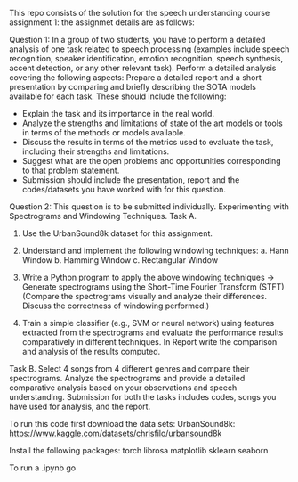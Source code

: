 This repo consists of the solution for the speech understanding course assignment 1:
the assignmet details are as follows:

Question 1: In a group of two students, you have to perform a detailed analysis of one task
related to speech processing (examples include speech recognition, speaker identification,
emotion recognition, speech synthesis, accent detection, or any other relevant task). Perform a
detailed analysis covering the following aspects: Prepare a detailed report and a short
presentation by comparing and briefly describing the SOTA models available for each task.
These should include the following:

- Explain the task and its importance in the real world.
- Analyze the strengths and limitations of state of the art models or tools in terms of the
  methods or models available.
- Discuss the results in terms of the metrics used to evaluate the task, including their
  strengths and limitations.
- Suggest what are the open problems and opportunities corresponding to that problem
  statement.
- Submission should include the presentation, report and the codes/datasets you have
  worked with for this question.

Question 2: This question is to be submitted individually. Experimenting with Spectrograms
and Windowing Techniques.
Task A.

1. Use the UrbanSound8k dataset for this assignment.

2. Understand and implement the following windowing techniques:
   a. Hann Window
   b. Hamming Window
   c. Rectangular Window
3. Write a Python program to apply the above windowing techniques → Generate
   spectrograms using the Short-Time Fourier Transform (STFT)
   (Compare the spectrograms visually and analyze their differences. Discuss the
   correctness of windowing performed.)
4. Train a simple classifier (e.g., SVM or neural network) using features extracted from the
   spectrograms and evaluate the performance results comparatively in different
   techniques.
   In Report write the comparison and analysis of the results computed.

Task B.
Select 4 songs from 4 different genres and compare their spectrograms. Analyze the
spectrograms and provide a detailed comparative analysis based on your observations
and speech understanding.
Submission for both the tasks includes codes, songs you have used for analysis, and the report.

To run this code first download the data sets:
UrbanSound8k: https://www.kaggle.com/datasets/chrisfilo/urbansound8k

Install the following packages:
torch librosa matplotlib sklearn seaborn

To run a .ipynb go
